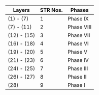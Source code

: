 | Layers      | STR Nos. | Phases    |
|-------------|----------|-----------|
| (1) - (7)   | 1        | Phase IX  |
| (7) - (11)  | 2        | Phase VIII |
| (12) - (15) | 3        | Phase VII  |
| (16) - (18) | 4        | Phase VI   |
| (19) - (20) | 5        | Phase V    |
| (21) - (23) | 6        | Phase IV   |
| (24) - (25) | 7        | Phase III  |
| (26) - (27) | 8        | Phase II   |
| (28)        | 9        | Phase I    |
